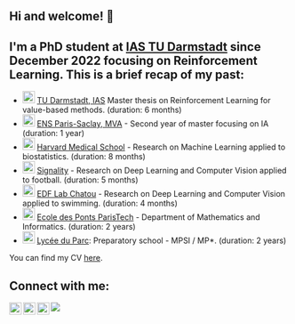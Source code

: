 ## Hi and welcome! 👋 

## I'm a PhD student at [IAS TU Darmstadt](https://www.ias.informatik.tu-darmstadt.de/Team/TheoVincent) since December 2022 focusing on Reinforcement Learning. This is a brief recap of my past:

- <img width="22px" src="https://github.githubassets.com/images/icons/emoji/unicode/1f916.png?v8" /> [TU Darmstadt, IAS](https://www.ias.informatik.tu-darmstadt.de/) Master thesis on Reinforcement Learning for value-based methods. (duration: 6 months)
- <img width="22px" src="https://github.githubassets.com/images/icons/emoji/unicode/1f50e.png?v8" /> [ENS Paris-Saclay, MVA](https://www.master-mva.com/) - Second year of master focusing on IA (duration: 1 year)
- <img width="22px" src="https://github.githubassets.com/images/icons/emoji/unicode/1f52c.png?v8" /> [Harvard Medical School](https://www.chiragjpgroup.org/) - Research on Machine Learning applied to biostatistics. (duration: 8 months)
- <img width="22px" src="https://github.githubassets.com/images/icons/emoji/unicode/26bd.png?v8" /> [Signality](https://www.signality.com/) - Research on Deep Learning and Computer Vision applied to football. (duration: 5 months)
- <img width="22px" src="https://github.githubassets.com/images/icons/emoji/unicode/1f3ca.png?v8" /> [EDF Lab Chatou](https://www.saint-venant-lab.fr/) - Research on Deep Learning and Computer Vision applied to swimming. (duration: 4 months)
- <img width="22px" src="https://github.githubassets.com/images/icons/emoji/unicode/1f393.png?v8" /> [Ecole des Ponts ParisTech](https://www.ecoledesponts.fr/en) - Department of Mathematics and Informatics. (duration: 2 years)
- <img width="22px" src="https://github.githubassets.com/images/icons/emoji/unicode/1f4da.png?v8" /> [Lycée du Parc](https://lyceeduparc.fr/ldp/rubrique1.html): Preparatory school - MPSI / MP*. (duration: 2 years)

You can find my CV [here][CV].

## Connect with me:

[<img align="left" width="22px" src="https://upload.wikimedia.org/wikipedia/commons/e/e9/Linkedin_icon.svg" />][LinkedIn]
[<img align="left" width="22px" src="https://upload.wikimedia.org/wikipedia/commons/thumb/c/c7/Google_Scholar_logo.svg/512px-Google_Scholar_logo.svg.png" />][GoogleScolar]
[<img align="left" width="22px" src="https://upload.wikimedia.org/wikipedia/commons/thumb/e/ef/Stack_Overflow_icon.svg/512px-Stack_Overflow_icon.svg.png" />][StackOverFlow]
[<img src="https://img.shields.io/badge/-mail-blue?style=flat&logo=Gmail&logoColor=white&link&fbclid=IwAR0WmXs7mnPRkIyDJM2sTmwz549ynOQABq5yZa2UnlxCpOKL-awG3Jkh_Ew&link=mailto:theo.vincent@eleves.enpc.fr" />][Mail]

<br />
<br />

[CV]: https://drive.google.com/file/d/10fUhQupYEeor0l4AzAkdXt199UmmNkEI/view?usp=sharing
[LinkedIn]: https://www.linkedin.com/in/theo-vincent/
[GoogleScolar]: https://scholar.google.com/citations?user=nZPOL4wAAAAJ&hl=en&oi=ao
[StackOverFlow]: https://stats.stackexchange.com/users/325933/th%c3%a9o-vincent
[Mail]: mailto:vincent@robot-learning.de
